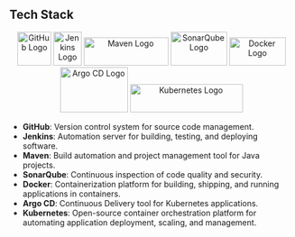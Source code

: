 ## Tech Stack

<p align="center">
  <img src="https://github.githubassets.com/images/modules/logos_page/GitHub-Mark.png" alt="GitHub Logo" width="60" height="60">
  <img src="https://www.jenkins.io/images/logos/jenkins/jenkins.svg" alt="Jenkins Logo" width="50" height="60">
  <img src="https://maven.apache.org/images/maven-logo-black-on-white.png" alt="Maven Logo" width="150" height="50">
  <img src="https://cdn.worldvectorlogo.com/logos/sonarqube.svg" alt="SonarQube Logo" width="100" height="60">
  <img src="https://1000logos.net/wp-content/uploads/2021/11/Docker-Logo-2013.png" alt="Docker Logo" width="100" height="50">
  <img src="https://www.opsmx.com/wp-content/uploads/2022/07/Argo-1-e1630327305635-1.png" alt="Argo CD Logo" width="120" height="80">
  <img src="https://kubernetes.io/images/kubernetes-horizontal-color.png" alt="Kubernetes Logo" width="200" height="50">
</p>

- **GitHub**: Version control system for source code management.
- **Jenkins**: Automation server for building, testing, and deploying software.
- **Maven**: Build automation and project management tool for Java projects.
- **SonarQube**: Continuous inspection of code quality and security.
- **Docker**: Containerization platform for building, shipping, and running applications in containers.
- **Argo CD**: Continuous Delivery tool for Kubernetes applications.
- **Kubernetes**: Open-source container orchestration platform for automating application deployment, scaling, and management.

